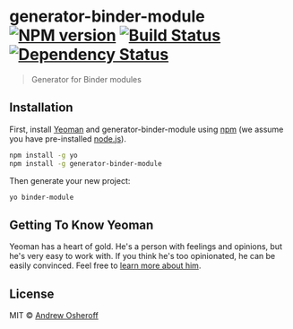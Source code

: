 # generator-binder-module [![NPM version][npm-image]][npm-url] [![Build Status][travis-image]][travis-url] [![Dependency Status][daviddm-image]][daviddm-url]
> Generator for Binder modules

## Installation

First, install [Yeoman](http://yeoman.io) and generator-binder-module using [npm](https://www.npmjs.com/) (we assume you have pre-installed [node.js](https://nodejs.org/)).

```bash
npm install -g yo
npm install -g generator-binder-module
```

Then generate your new project:

```bash
yo binder-module
```

## Getting To Know Yeoman

Yeoman has a heart of gold. He&#39;s a person with feelings and opinions, but he&#39;s very easy to work with. If you think he&#39;s too opinionated, he can be easily convinced. Feel free to [learn more about him](http://yeoman.io/).

## License

MIT © [Andrew Osheroff](https://github.com/andrewosh)


[npm-image]: https://badge.fury.io/js/generator-binder-module.svg
[npm-url]: https://npmjs.org/package/generator-binder-module
[travis-image]: https://travis-ci.org/andrewosh/generator-binder-module.svg?branch=master
[travis-url]: https://travis-ci.org/andrewosh/generator-binder-module
[daviddm-image]: https://david-dm.org/andrewosh/generator-binder-module.svg?theme=shields.io
[daviddm-url]: https://david-dm.org/andrewosh/generator-binder-module

